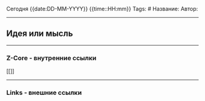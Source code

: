 Сегодня {{date:DD-MM-YYYY}} {{time::HH:mm}}
Tags: #
Название:
Автор:
___

## Идея или мысль

___
### Z-Core - внутренние ссылки
[[]]

____
### Links - внешние ссылки